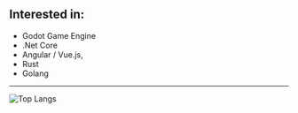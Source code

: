 <!-- ### Hi there 👋 -->

## Interested in:

- Godot Game Engine
- .Net Core
- Angular / Vue.js,
- Rust
- Golang

---
<!-- 
 ### I'm currently working on:
 - [Favorite character picker](https://github.com/Quuba/favorite-character-picker-backend)

---  -->

<!--  ### Currently learning:
 - .Net Core
 - Vue js
---  -->

<!-- Taken from: (https://github.com/anuraghazra/github-readme-stats) -->
![Top Langs](https://github-readme-stats.vercel.app/api/top-langs/?username=jcenn)


<!--
**Quuba/Quuba** is a ✨ _special_ ✨ repository because its `README.md` (this file) appears on your GitHub profile.

Here are some ideas to get you started:

- 🔭 I’m currently working on ...
- 🌱 I’m currently learning ...
- 👯 I’m looking to collaborate on ...
- 🤔 I’m looking for help with ...
- 💬 Ask me about ...
- 📫 How to reach me: ...
- 😄 Pronouns: ...
- ⚡ Fun fact: ...
-->
